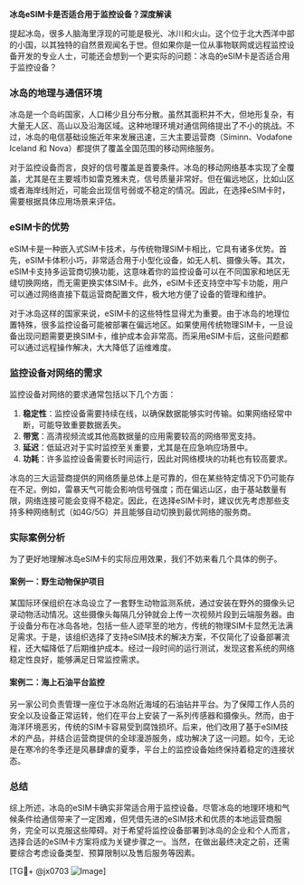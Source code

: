 **冰岛eSIM卡是否适合用于监控设备？深度解读**

提起冰岛，很多人脑海里浮现的可能是极光、冰川和火山。这个位于北大西洋中部的小国，以其独特的自然景观闻名于世。但如果你是一位从事物联网或远程监控设备开发的专业人士，可能还会想到一个更实际的问题：冰岛的eSIM卡是否适合用于监控设备？

### 冰岛的地理与通信环境

冰岛是一个岛屿国家，人口稀少且分布分散。虽然其面积并不大，但地形复杂，有大量无人区、高山以及沿海区域。这种地理环境对通信网络提出了不小的挑战。不过，冰岛的电信基础设施近年来发展迅速，三大主要运营商（Síminn、Vodafone Iceland 和 Nova）都提供了覆盖全国范围的移动网络服务。

对于监控设备而言，良好的信号覆盖是首要条件。冰岛的移动网络基本实现了全覆盖，尤其是在主要城市如雷克雅未克，信号质量非常好。但在偏远地区，比如山区或者海岸线附近，可能会出现信号弱或不稳定的情况。因此，在选择eSIM卡时，需要根据具体应用场景来评估。

### eSIM卡的优势

eSIM卡是一种嵌入式SIM卡技术，与传统物理SIM卡相比，它具有诸多优势。首先，eSIM卡体积小巧，非常适合用于小型化设备，如无人机、摄像头等。其次，eSIM卡支持多运营商切换功能，这意味着你的监控设备可以在不同国家和地区无缝切换网络，而无需更换实体SIM卡。此外，eSIM卡还支持空中写卡功能，用户可以通过网络直接下载运营商配置文件，极大地方便了设备的管理和维护。

对于冰岛这样的国家来说，eSIM卡的这些特性显得尤为重要。由于冰岛的地理位置特殊，很多监控设备可能被部署在偏远地区。如果使用传统物理SIM卡，一旦设备出现问题需要更换SIM卡，维护成本会非常高。而采用eSIM卡后，这些问题都可以通过远程操作解决，大大降低了运维难度。

### 监控设备对网络的需求

监控设备对网络的要求通常包括以下几个方面：

1. **稳定性**：监控设备需要持续在线，以确保数据能够实时传输。如果网络经常中断，可能导致重要数据丢失。
2. **带宽**：高清视频流或其他高数据量的应用需要较高的网络带宽支持。
3. **延迟**：低延迟对于实时监控至关重要，尤其是在应急响应场景中。
4. **功耗**：许多监控设备需要长时间运行，因此对网络模块的功耗也有较高要求。

冰岛的三大运营商提供的网络质量总体上是可靠的，但在某些特定情况下仍可能存在不足。例如，雷暴天气可能会影响信号强度；而在偏远山区，由于基站数量有限，网络连接可能会变得不稳定。因此，在选择eSIM卡时，建议优先考虑那些支持多种网络制式（如4G/5G）并且能够自动切换到最优网络的服务商。

### 实际案例分析

为了更好地理解冰岛eSIM卡的实际应用效果，我们不妨来看几个具体的例子。

#### 案例一：野生动物保护项目

某国际环保组织在冰岛设立了一套野生动物监测系统，通过安装在野外的摄像头记录动物活动情况。这些摄像头每隔几分钟就会上传一次视频片段到云端服务器。由于设备分布在冰岛各地，包括一些人迹罕至的地方，传统的物理SIM卡显然无法满足需求。于是，该组织选择了支持eSIM技术的解决方案，不仅简化了设备部署流程，还大幅降低了后期维护成本。经过一段时间的运行测试，发现这套系统的网络稳定性良好，能够满足日常监控需求。

#### 案例二：海上石油平台监控

另一家公司负责管理一座位于冰岛附近海域的石油钻井平台。为了保障工作人员的安全以及设备正常运转，他们在平台上安装了一系列传感器和摄像头。然而，由于海洋环境恶劣，传统的SIM卡容易受到腐蚀损坏。后来，他们改用了基于eSIM技术的产品，并结合运营商提供的全球漫游服务，成功解决了这一问题。如今，无论是在寒冷的冬季还是风暴肆虐的夏季，平台上的监控设备始终保持着稳定的连接状态。

### 总结

综上所述，冰岛的eSIM卡确实非常适合用于监控设备。尽管冰岛的地理环境和气候条件给通信带来了一定困难，但凭借先进的eSIM技术和优质的本地运营商服务，完全可以克服这些障碍。对于希望将监控设备部署到冰岛的企业和个人而言，选择合适的eSIM卡方案将成为关键步骤之一。当然，在做出最终决定之前，还需要综合考虑设备类型、预算限制以及售后服务等因素。

[TG💪+ @jx0703 ![Image](https://github.com/user-attachments/assets/dbca1d08-cadb-493c-b0ec-ad6f7a83f270)]